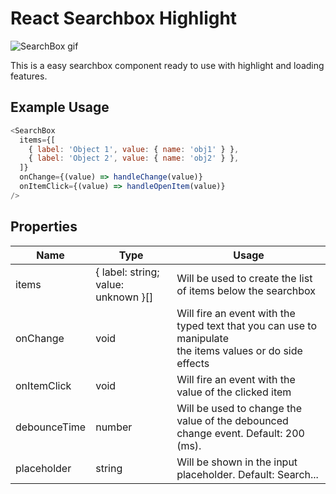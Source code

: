 <h1>React Searchbox Highlight</h1>

![SearchBox gif](https://i.imgur.com/MQJXzv5.gif)

This is a easy searchbox component ready to use with highlight and loading features.

<h2>Example Usage</h2>

```js
<SearchBox
  items={[
    { label: 'Object 1', value: { name: 'obj1' } },
    { label: 'Object 2', value: { name: 'obj2' } },
  ]}
  onChange={(value) => handleChange(value)}
  onItemClick={(value) => handleOpenItem(value)}
/>
```

<h2>Properties</h2>
<table class="tg">
<thead>
  <tr>
    <th class="tg-0pky">Name</th>
    <th class="tg-0pky">Type</th>
    <th class="tg-0lax">Usage</th>
  </tr>
</thead>
<tbody>
  <tr>
    <td class="tg-0pky">items</td>
    <td class="tg-0pky">{ label: string; value: unknown }[]</td>
    <td class="tg-0lax">Will be used to create the list of items below the searchbox</td>
  </tr>
  <tr>
    <td class="tg-0pky">onChange</td>
    <td class="tg-0pky">void</td>
    <td class="tg-0lax">Will fire an event with the typed text that you can use to manipulate<br>the items values or do side effects</td>
  </tr>
  <tr>
    <td class="tg-0pky">onItemClick</td>
    <td class="tg-0pky">void</td>
    <td class="tg-0lax">Will fire an event with the value of the clicked item</td>
  </tr>
  <tr>
    <td class="tg-0pky">debounceTime</td>
    <td class="tg-0pky">number</td>
    <td class="tg-0lax">Will be used to change the value of the debounced change event. Default: 200 (ms).</td>
  </tr>
  <tr>
    <td class="tg-0lax">placeholder</td>
    <td class="tg-0lax">string</td>
    <td class="tg-0lax">Will be shown in the input placeholder. Default: Search...</td>
  </tr>
</tbody>
</table>
